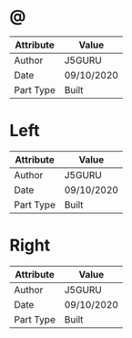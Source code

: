 # @
| Attribute | Value |
| ---  | ---     |
| Author | J5GURU |
| Date | 09/10/2020 |
| Part Type | Built |
# Left
| Attribute | Value |
| ---  | ---     |
| Author | J5GURU |
| Date | 09/10/2020 |
| Part Type | Built |
# Right
| Attribute | Value |
| ---  | ---     |
| Author | J5GURU |
| Date | 09/10/2020 |
| Part Type | Built |
